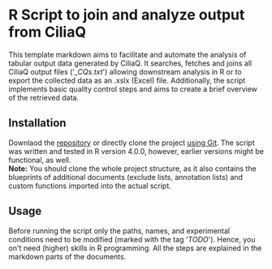 # R Script to join and analyze output from CiliaQ

This template markdown aims to facilitate and automate the analysis of tabular output data generated by CiliaQ. It searches, fetches and joins all CiliaQ output files ('*_CQs.txt*') allowing downstream analysis in R or to export the collected data as an .xslx (Excel) file. Additionally, the script implements basic quality control steps and aims to create a brief overview of the retrieved data.

## Installation
Downlaod the [repository](https://github.com/sRassmann/ciliaQ-analysis/archive/master.zip) or directly clone the project [using Git](https://happygitwithr.com/rstudio-git-github.html). The script was written and tested in R version 4.0.0, however, earlier versions might be functional, as well.  
__Note:__ You should clone the whole project structure, as it also contains the blueprints of additional documents (exclude lists, annotation lists) and custom functions imported into the actual script.

## Usage
Before running the script only the paths, names, and experimental conditions need to be modified (marked with the tag '*TODO*'). Hence, you on't need (higher) skills in R programming. All the steps are explained in the markdown parts of the documents.
